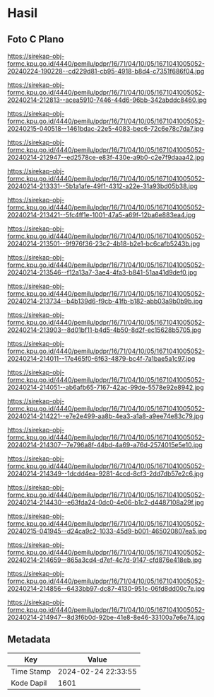 # Hasil

## Foto C Plano

https://sirekap-obj-formc.kpu.go.id/4440/pemilu/pdpr/16/71/04/10/05/1671041005052-20240224-190228--cd229d81-cb95-4918-b8d4-c7351f686f04.jpg

https://sirekap-obj-formc.kpu.go.id/4440/pemilu/pdpr/16/71/04/10/05/1671041005052-20240214-212813--acea5910-7446-44d6-96bb-342abddc8460.jpg

https://sirekap-obj-formc.kpu.go.id/4440/pemilu/pdpr/16/71/04/10/05/1671041005052-20240215-040518--1461bdac-22e5-4083-bec6-72c6e78c7da7.jpg

https://sirekap-obj-formc.kpu.go.id/4440/pemilu/pdpr/16/71/04/10/05/1671041005052-20240214-212947--ed2578ce-e83f-430e-a9b0-c2e7f9daaa42.jpg

https://sirekap-obj-formc.kpu.go.id/4440/pemilu/pdpr/16/71/04/10/05/1671041005052-20240214-213331--5b1a1afe-49f1-4312-a22e-31a93bd05b38.jpg

https://sirekap-obj-formc.kpu.go.id/4440/pemilu/pdpr/16/71/04/10/05/1671041005052-20240214-213421--5fc4ff1e-1001-47a5-a69f-12ba6e883ea4.jpg

https://sirekap-obj-formc.kpu.go.id/4440/pemilu/pdpr/16/71/04/10/05/1671041005052-20240214-213501--9f976f36-23c2-4b18-b2e1-bc6cafb5243b.jpg

https://sirekap-obj-formc.kpu.go.id/4440/pemilu/pdpr/16/71/04/10/05/1671041005052-20240214-213546--f12a13a7-3ae4-4fa3-b841-51aa41d9def0.jpg

https://sirekap-obj-formc.kpu.go.id/4440/pemilu/pdpr/16/71/04/10/05/1671041005052-20240214-213734--b4b139d6-f9cb-41fb-b182-abb03a9b0b9b.jpg

https://sirekap-obj-formc.kpu.go.id/4440/pemilu/pdpr/16/71/04/10/05/1671041005052-20240214-213903--8d01bf11-b4d5-4b50-8d2f-ec15628b5705.jpg

https://sirekap-obj-formc.kpu.go.id/4440/pemilu/pdpr/16/71/04/10/05/1671041005052-20240214-214011--17e465f0-6f63-4879-bc4f-7a1bae5a1c97.jpg

https://sirekap-obj-formc.kpu.go.id/4440/pemilu/pdpr/16/71/04/10/05/1671041005052-20240214-214051--ab6afb65-7167-42ac-99de-5578e92e8942.jpg

https://sirekap-obj-formc.kpu.go.id/4440/pemilu/pdpr/16/71/04/10/05/1671041005052-20240214-214221--e7e2e499-aa8b-4ea3-a1a8-a9ee74e83c79.jpg

https://sirekap-obj-formc.kpu.go.id/4440/pemilu/pdpr/16/71/04/10/05/1671041005052-20240214-214307--7e796a8f-44bd-4a69-a76d-2574015e5e10.jpg

https://sirekap-obj-formc.kpu.go.id/4440/pemilu/pdpr/16/71/04/10/05/1671041005052-20240214-214349--1dcdd4ea-9281-4ccd-8cf3-2dd7db57e2c6.jpg

https://sirekap-obj-formc.kpu.go.id/4440/pemilu/pdpr/16/71/04/10/05/1671041005052-20240214-214430--e63fda24-0dc0-4e06-b1c2-d4487108a29f.jpg

https://sirekap-obj-formc.kpu.go.id/4440/pemilu/pdpr/16/71/04/10/05/1671041005052-20240215-041945--d24ca9c2-1033-45d9-b001-465020807ea5.jpg

https://sirekap-obj-formc.kpu.go.id/4440/pemilu/pdpr/16/71/04/10/05/1671041005052-20240214-214659--865a3cd4-d7ef-4c7d-9147-cfd876e418eb.jpg

https://sirekap-obj-formc.kpu.go.id/4440/pemilu/pdpr/16/71/04/10/05/1671041005052-20240214-214856--6433bb97-dc87-4130-951c-06fd8dd00c7e.jpg

https://sirekap-obj-formc.kpu.go.id/4440/pemilu/pdpr/16/71/04/10/05/1671041005052-20240214-214947--8d3f6b0d-92be-41e8-8e46-33100a7e6e74.jpg


## Metadata

| Key        | Value               |
| ---------- | ------------------- |
| Time Stamp | 2024-02-24 22:33:55 |
| Kode Dapil | 1601                |



